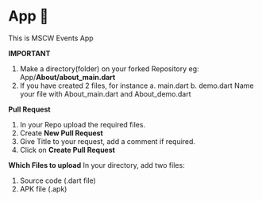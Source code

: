 # App :iphone:
This is MSCW Events App

**IMPORTANT**
1. Make a directory(folder) on your forked Repository 
   eg: App/**About/about_main.dart**
2. If you have created 2 files, for instance 
   a. main.dart
   b. demo.dart
   Name your file with About_main.dart and About_demo.dart

**Pull Request**
1. In your Repo upload the required files.
2. Create __New Pull Request__
3. Give Title to your request, add a comment if required.
4. Click on __Create Pull Request__

**Which Files to upload**
In your directory, add two files: 
1. Source code (.dart file)
2. APK file (.apk)
